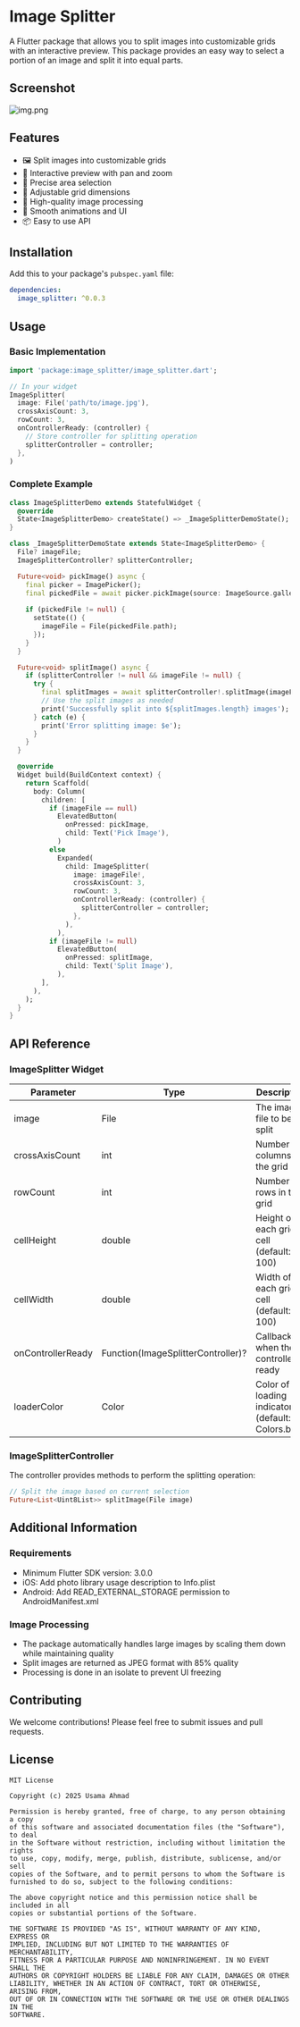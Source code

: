 # Image Splitter

A Flutter package that allows you to split images into customizable grids with an interactive preview. This package provides an easy way to select a portion of an image and split it into equal parts.

## Screenshot

![img.png](img.png)

## Features

- 🖼️ Split images into customizable grids
- 📱 Interactive preview with pan and zoom
- 🎯 Precise area selection
- 📐 Adjustable grid dimensions
- 🔄 High-quality image processing
- 💫 Smooth animations and UI
- 📦 Easy to use API

## Installation

Add this to your package's `pubspec.yaml` file:

```yaml
dependencies:
  image_splitter: ^0.0.3
```

## Usage

### Basic Implementation

```dart
import 'package:image_splitter/image_splitter.dart';

// In your widget
ImageSplitter(
  image: File('path/to/image.jpg'),
  crossAxisCount: 3,
  rowCount: 3,
  onControllerReady: (controller) {
    // Store controller for splitting operation
    splitterController = controller;
  },
)
```

### Complete Example

```dart
class ImageSplitterDemo extends StatefulWidget {
  @override
  State<ImageSplitterDemo> createState() => _ImageSplitterDemoState();
}

class _ImageSplitterDemoState extends State<ImageSplitterDemo> {
  File? imageFile;
  ImageSplitterController? splitterController;

  Future<void> pickImage() async {
    final picker = ImagePicker();
    final pickedFile = await picker.pickImage(source: ImageSource.gallery);
    
    if (pickedFile != null) {
      setState(() {
        imageFile = File(pickedFile.path);
      });
    }
  }

  Future<void> splitImage() async {
    if (splitterController != null && imageFile != null) {
      try {
        final splitImages = await splitterController!.splitImage(imageFile!);
        // Use the split images as needed
        print('Successfully split into ${splitImages.length} images');
      } catch (e) {
        print('Error splitting image: $e');
      }
    }
  }

  @override
  Widget build(BuildContext context) {
    return Scaffold(
      body: Column(
        children: [
          if (imageFile == null)
            ElevatedButton(
              onPressed: pickImage,
              child: Text('Pick Image'),
            )
          else
            Expanded(
              child: ImageSplitter(
                image: imageFile!,
                crossAxisCount: 3,
                rowCount: 3,
                onControllerReady: (controller) {
                  splitterController = controller;
                },
              ),
            ),
          if (imageFile != null)
            ElevatedButton(
              onPressed: splitImage,
              child: Text('Split Image'),
            ),
        ],
      ),
    );
  }
}
```

## API Reference

### ImageSplitter Widget

| Parameter | Type | Description |
|-----------|------|-------------|
| image | File | The image file to be split |
| crossAxisCount | int | Number of columns in the grid |
| rowCount | int | Number of rows in the grid |
| cellHeight | double | Height of each grid cell (default: 100) |
| cellWidth | double | Width of each grid cell (default: 100) |
| onControllerReady | Function(ImageSplitterController)? | Callback when the controller is ready |
| loaderColor | Color | Color of the loading indicator (default: Colors.blue) |

### ImageSplitterController

The controller provides methods to perform the splitting operation:

```dart
// Split the image based on current selection
Future<List<Uint8List>> splitImage(File image)
```

## Additional Information

### Requirements

- Minimum Flutter SDK version: 3.0.0
- iOS: Add photo library usage description to Info.plist
- Android: Add READ_EXTERNAL_STORAGE permission to AndroidManifest.xml

### Image Processing

- The package automatically handles large images by scaling them down while maintaining quality
- Split images are returned as JPEG format with 85% quality
- Processing is done in an isolate to prevent UI freezing

## Contributing

We welcome contributions! Please feel free to submit issues and pull requests.

## License

```
MIT License

Copyright (c) 2025 Usama Ahmad

Permission is hereby granted, free of charge, to any person obtaining a copy
of this software and associated documentation files (the "Software"), to deal
in the Software without restriction, including without limitation the rights
to use, copy, modify, merge, publish, distribute, sublicense, and/or sell
copies of the Software, and to permit persons to whom the Software is
furnished to do so, subject to the following conditions:

The above copyright notice and this permission notice shall be included in all
copies or substantial portions of the Software.

THE SOFTWARE IS PROVIDED "AS IS", WITHOUT WARRANTY OF ANY KIND, EXPRESS OR
IMPLIED, INCLUDING BUT NOT LIMITED TO THE WARRANTIES OF MERCHANTABILITY,
FITNESS FOR A PARTICULAR PURPOSE AND NONINFRINGEMENT. IN NO EVENT SHALL THE
AUTHORS OR COPYRIGHT HOLDERS BE LIABLE FOR ANY CLAIM, DAMAGES OR OTHER
LIABILITY, WHETHER IN AN ACTION OF CONTRACT, TORT OR OTHERWISE, ARISING FROM,
OUT OF OR IN CONNECTION WITH THE SOFTWARE OR THE USE OR OTHER DEALINGS IN THE
SOFTWARE.
```
